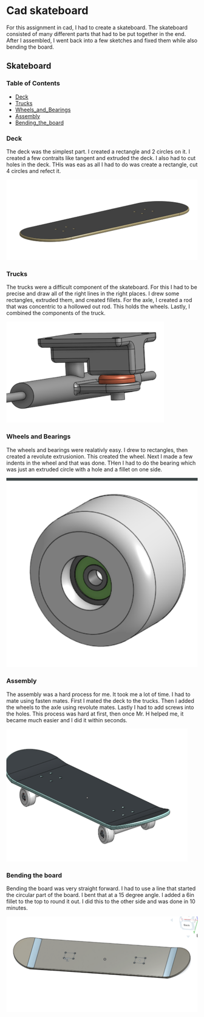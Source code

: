 # Cad skateboard

For this assignment in cad, I had to create a skateboard. The skateboard consisted of many different parts that had to be put together in the end. After I assembled, I went back into a few sketches and fixed them while also bending the board.
## Skateboard

### Table of Contents

* [Deck](#Deck)
* [Trucks](#Trucks)
* [Wheels_and_Bearings](#Wheels_and_Bearings)
* [Assembly](#Assembly)
* [Bending_the_board](#Bending_the_board)

### Deck
The deck was the simplest part. I created a rectangle and 2 circles on it. I created a few contraits like tangent and extruded the deck. I also had to cut holes in the deck. THis was eas as all I had to do was create a rectangle, cut 4 circles and refect it.

<img src="deck.PNG">


### Trucks
The trucks were a difficult component of the skateboard. For this I had to be precise and draw all of the right lines in the right places. I drew some rectangles, extruded them, and created fillets. For the axle, I created a rod that was concentric to a hollowed out rod. This holds the wheels. Lastly, I combined the components of the truck.

<img src="trucker.PNG">

### Wheels and Bearings
The wheels and bearings were realativly easy. I drew to rectangles, then created a revolute extrusionion. This created the wheel. Next I made a few indents in the wheel and that was done. THen I had to do the bearing which was just an extruded circle with a hole and a fillet on one side.

<img src="wheel and bearings.PNG">

### Assembly
The assembly was a hard process for me. It took me a lot of time. I had to mate using fasten mates. First I mated the deck to the trucks. Then I added the wheels to the axle using revolute mates. Lastly I had to add screws into the holes. This process was hard at first, then once Mr. H helped me, it became much easier and I did it within seconds.

<img src="assem.PNG">

### Bending the board
Bending the board was very straight forward. I had to use a line that started the circular part of the board. I bent that at a 15 degree angle. I added a 6in fillet to the top to round it out. I did this to the other side and was done in 10 minutes.

<img src="bend.PNG">

